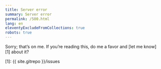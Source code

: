 ```yaml
---
title: Server error
summary: Server error
permalink: /500.html
lang: en
eleventyExcludeFromCollections: true
robots: true
---
```


Sorry; that’s on me. If you’re reading this, do me a favor and [let me know][1] about it?

[1]: {{ site.gitrepo }}/issues